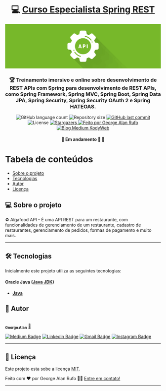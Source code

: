 

<h1 align="center">
     💻 <a href="https://www.algaworks.com/" alt="site da Algaworks" target="_blank"> Curso Especialista Spring REST </a>
</h1>

![](https://raw.githubusercontent.com/georgealan/Especialista-Spring-REST-Algaworks/master/assets/img/AlgaworksSpringRESTBanner.jpg)

<h3 align="center">
    🏆 Treinamento imersivo e online sobre desenvolvimento de REST APIs com Spring para desenvolvimento de REST APIs, como Spring Framework, Spring MVC, Spring Boot, Spring Data JPA, Spring Security, Spring Security OAuth 2 e Spring HATEOAS.
</h3>

<p align="center">
  <img alt="GitHub language count" src="https://img.shields.io/github/languages/count/georgealan/Especialista-Spring-REST-Algaworks?color=%2304D361">

  <img alt="Repository size" src="https://img.shields.io/github/repo-size/georgealan/Especialista-Spring-REST-Algaworks">
  
  <a href="https://github.com/georgealan/Especialista-Spring-REST-Algaworks/commits/master">
    <img alt="GitHub last commit" src="https://img.shields.io/github/last-commit/georgealan/Especialista-Spring-REST-Algaworks">
  </a>
    
   <img alt="License" src="https://img.shields.io/badge/license-MIT-brightgreen">
   <a href="https://github.com/georgealan/Especialista-Spring-REST-Algaworks/stargazers">
    <img alt="Stargazers" src="https://img.shields.io/github/stars/georgealan/Especialista-Spring-REST-Algaworks?style=social">
  </a>

  <a href="https://kodyweb.com.br">
    <img alt="Feito por George Alan Rufo" src="https://img.shields.io/badge/feito%20por-George-%237519C1">
  </a>
  
  <a href="https://medium.com/kodyweb">
    <img alt="Blog Medium KodyWeb" src="https://img.shields.io/badge/Blog-KodyWeb-black?style=flat&logo=Medium">
  </a>
</p>

<h4 align="center">
	🚧   Em andamento 🚀 🚧
</h4>

Tabela de conteúdos
=================
<!--ts-->
   * [Sobre o projeto](#-sobre-o-projeto)
   * [Tecnologias](#-tecnologias)
   * [Autor](#-autor)
   * [Licença](#user-content--licença)
<!--te-->


## 💻 Sobre o projeto

♻️ Algafood API - É uma API REST para um restaurante, com funcionalidades de gerenciamento de um restaurante, cadastro de restaurantes, gerenciamento de pedidos, formas de pagamento e muito mais.

---

## :hammer_and_wrench: Tecnologias

Inicialmente este projeto utiliza as seguintes tecnologias:
#### **Oracle Java**  ([Java JDK](https://www.oracle.com/java/technologies/downloads/))

-   **[Java](https://react-icons.github.io/react-icons/)**

## 🦸 Autor

<a href="https://blog.kodyweb.com.br/author/george/">
 <img style="border-radius: 50%;" src="https://avatars2.githubusercontent.com/u/37253093?s=400&u=4793c91ecbabc6342381bd7c411d323f14e59dce&v=4" width="100px;" alt=""/>
 <br />
 <sub><b>George Alan</b></sub></a> <a href="https://www.linkedin.com/in/george-alan-fullstack-developer/" title="George Alan">🚀</a>
 <br />

[![Medium Badge](https://img.shields.io/badge/-KodyWeb-black?style=flat-square&labelColor=black&logo=medium&logoColor=white&link=https://medium.com/kodyweb)](https://medium.com/kodyweb) [![Linkedin Badge](https://img.shields.io/badge/-George-blue?style=flat-square&logo=Linkedin&logoColor=white&link=https://www.linkedin.com/in/george-alan-fullstack-developer/)](https://www.linkedin.com/in/george-alan-fullstack-developer/) 
[![Gmail Badge](https://img.shields.io/badge/-georgealan@gmail.com-c14438?style=flat-square&logo=Gmail&logoColor=white&link=mailto:georgealan@gmail.com)](mailto:georgealanrufo@gmail.com) [![Instagram Badge](https://img.shields.io/badge/-georgealan-a43b9d?style=flat-square&logo=Instagram&logoColor=white&link=https://www.instagram.com/georgealanrufo/)](https://www.instagram.com/georgealanrufo/)

---

## 📝 Licença

Este projeto esta sobe a licença [MIT](./LICENSE).

Feito com ❤️ por George Alan Rufo 👋🏽 [Entre em contato!](https://www.linkedin.com/in/george-alan-fullstack-developer/)

---
